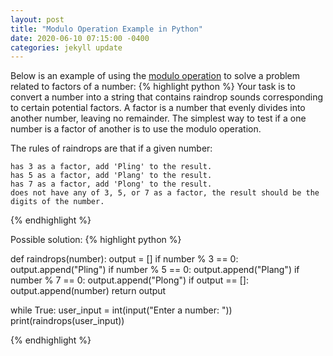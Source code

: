 ```yaml
---
layout: post
title: "Modulo Operation Example in Python"
date: 2020-06-10 07:15:00 -0400
categories: jekyll update
---
```

Below is an example of using the [modulo operation][modulo-operation] to solve a problem related to factors of a number:
{% highlight python %}
Your task is to convert a number into a string that contains raindrop sounds corresponding to certain potential factors.
A factor is a number that evenly divides into another number, leaving no remainder. The simplest way to test if a one
number is a factor of another is to use the modulo operation.

The rules of raindrops are that if a given number:
	
    has 3 as a factor, add 'Pling' to the result.
	has 5 as a factor, add 'Plang' to the result.
	has 7 as a factor, add 'Plong' to the result.
	does not have any of 3, 5, or 7 as a factor, the result should be the digits of the number.
{% endhighlight %}

Possible solution:
{% highlight python %}

def raindrops(number):
    output = []
    if number % 3 == 0:
        output.append("Pling")
    if number % 5 == 0:
        output.append("Plang")
    if number % 7 == 0:
        output.append("Plong")
    if output == []:
        output.append(number)
    return output

while True:
    user_input = int(input("Enter a number: "))
    print(raindrops(user_input))

{% endhighlight %}

[modulo-operation]: https://en.wikipedia.org/wiki/Modulo_operation